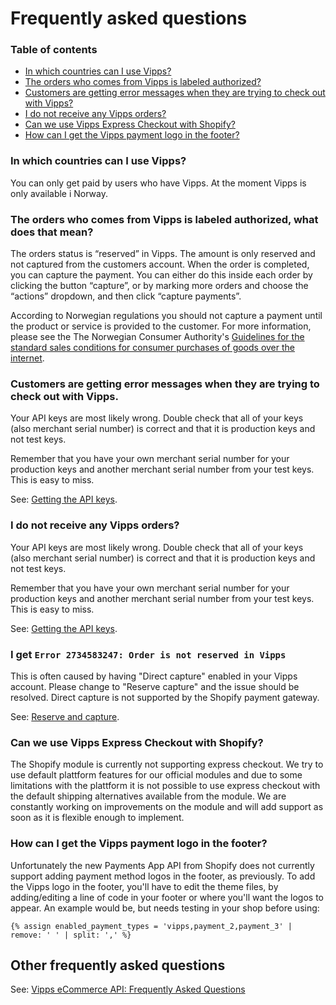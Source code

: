# Frequently asked questions

### Table of contents

- [In which countries can I use Vipps?](#in-which-countries-can-i-use-vipps)
- [The orders who comes from Vipps is labeled authorized?](#the-orders-who-comes-from-vipps-is-labeled-authorized-what-does-that-mean)
- [Customers are getting error messages when they are trying to check out with Vipps?](#customers-are-getting-error-messages-when-they-are-trying-to-check-out-with-vipps)
- [I do not receive any Vipps orders?](#i-do-not-receive-any-vipps-orders)
- [Can we use Vipps Express Checkout with Shopify?](#can-we-use-vipps-express-checkout-with-shopify)
- [How can I get the Vipps payment logo in the footer?](#how-can-i-get-the-vipps-payment-logo-in-the-footer)


### In which countries can I use Vipps?

You can only get paid by users who have Vipps. At the moment Vipps is only available i Norway.

### The orders who comes from Vipps is labeled authorized, what does that mean?

The orders status is “reserved” in Vipps. The amount is only reserved and not
captured from the customers account. When the order is completed, you can capture
the payment. You can either do this inside each order by clicking the button
“capture”, or by marking more orders and choose the “actions” dropdown, and then click “capture payments”.

According to Norwegian regulations you should not capture a payment until the
product or service is provided to the customer. For more information,
please see the The Norwegian Consumer Authority's
[Guidelines for the standard sales conditions for consumer purchases of goods over the internet](https://www.forbrukertilsynet.no/english/guidelines/guidelines-the-standard-sales-conditions-consumer-purchases-of-goods-the-internet).

### Customers are getting error messages when they are trying to check out with Vipps.

Your API keys are most likely wrong. Double check that all of your keys
(also merchant serial number) is correct and that it is production keys
and not test keys.

Remember that you have your own merchant serial number for your production
keys and another merchant serial number from your test keys.
This is easy to miss.

See:
[Getting the API keys](https://github.com/vippsas/vipps-developers/blob/master/vipps-getting-started.md#getting-the-api-keys).

### I do not receive any Vipps orders?

Your API keys are most likely wrong. Double check that all of your keys
(also merchant serial number) is correct and that it is production keys
and not test keys.

Remember that you have your own merchant serial number for your production
keys and another merchant serial number from your test keys.
This is easy to miss.

See:
[Getting the API keys](https://github.com/vippsas/vipps-developers/blob/master/vipps-getting-started.md#getting-the-api-keys).

### I get `Error 2734583247: Order is not reserved in Vipps`

This is often caused by having "Direct capture" enabled in your Vipps account. Please change to "Reserve capture" and the issue should be resolved. Direct capture is not supported by the Shopify payment gateway.

See: 
[Reserve and capture](https://vippsas.github.io/vipps-developer-docs/docs/vipps-developers/common-topics/reserve-and-capture).

### Can we use Vipps Express Checkout with Shopify?
The Shopify module is currently not supporting express checkout. We try to use default plattform features for our official modules and due to some limitations with the plattform it is not possible to use express checkout with the default shipping alternatives available from the module. We are constantly working on improvements on the module and will add support as soon as it is flexible enough to implement. 

### How can I get the Vipps payment logo in the footer?
Unfortunately the new Payments App API from Shopify does not currently support adding payment method logos in the footer, as previously. To add the Vipps logo in the footer, you'll have to edit the theme files, by adding/editing a line of code in your footer or where you'll want the logos to appear. An example would be, but needs testing in your shop before using:

```liquid
{% assign enabled_payment_types = 'vipps,payment_2,payment_3' | remove: ' ' | split: ',' %}
```



## Other frequently asked questions

See:
[Vipps eCommerce API: Frequently Asked Questions](https://github.com/vippsas/vipps-ecom-api/blob/master/vipps-ecom-api-faq.md#what-is-the-difference-between-reserve-capture-and-direct-capture)

